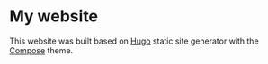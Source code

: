 # My website

This website was built based on [Hugo](https://gohugo.io) static site generator with the [Compose](https://github.com/onweru/compose) theme.
